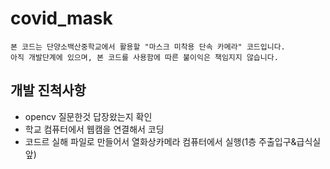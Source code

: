 # covid_mask
    본 코드는 단양소백산중학교에서 활용할 "마스크 미착용 단속 카메라" 코드입니다.
    아직 개발단계에 있으며, 본 코드를 사용함에 따른 불이익은 책임지지 않습니다.
## 개발 진척사항
* opencv 질문한것 답장왔는지 확인
* 학교 컴퓨터에서 웹캠을 연결해서 코딩
* 코드르 실해 파일로 만들어서 열화상카메라 컴퓨터에서 실행(1층 주출입구&급식실 앞)
